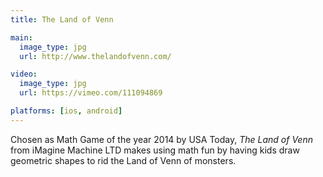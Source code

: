 ```yaml
---
title: The Land of Venn

main:
  image_type: jpg
  url: http://www.thelandofvenn.com/

video:
  image_type: jpg
  url: https://vimeo.com/111094869

platforms: [ios, android]
---
```

Chosen as Math Game of the year 2014 by USA Today, *The Land of Venn* from iMagine Machine LTD makes using math fun by having kids draw geometric shapes to rid the Land of Venn of monsters.
